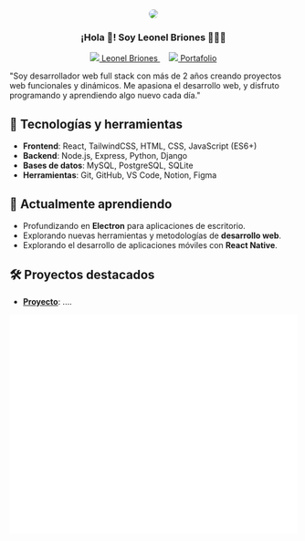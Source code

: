 <p align="center" width="300">
  <img align="center" width="200" src="https://github.com/user-attachments/assets/c4cf1a12-c927-4748-908c-90c92ee0d86a" style="border-radius:50%" />
</p>

<h3 align="center">¡Hola 👋! Soy Leonel Briones 👨🏻‍💻</h3>

<p align="center">
  <a href="https://www.linkedin.com/in/jesús-briones-95888a25b">
    <img src="https://github.com/user-attachments/assets/d73f9e2f-2a50-4400-838b-e950cb5414e4" width="20px" />
    Leonel Briones
  </a>
  &nbsp;&nbsp;&nbsp;
  <a href="brionex.xyz">
    <img src="https://github.com/user-attachments/assets/9a0dee87-c9a3-423c-9d7f-0edcf87d9c25" width="20px" />
    Portafolio
  </a>
</p>

"Soy desarrollador web full stack con más de 2 años creando proyectos web funcionales y dinámicos. Me apasiona el desarrollo web, y disfruto programando y aprendiendo algo nuevo cada día."

## 🚀 Tecnologías y herramientas

- **Frontend**: React, TailwindCSS, HTML, CSS, JavaScript (ES6+)
- **Backend**: Node.js, Express, Python, Django
- **Bases de datos**: MySQL, PostgreSQL, SQLite
- **Herramientas**: Git, GitHub, VS Code, Notion, Figma

## 🌱 Actualmente aprendiendo

- Profundizando en **Electron** para aplicaciones de escritorio.
- Explorando nuevas herramientas y metodologías de **desarrollo web**.
- Explorando el desarrollo de aplicaciones móviles con **React Native**.

## 🛠 Proyectos destacados

- **[Proyecto](#)**: ....

![github-metrics.svg](github-metrics.svg)


